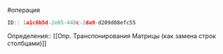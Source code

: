 #операция 

```javascript
ID:: 1a1c6b5d-2e85-448c-2da9-d209d08efc55 
```

Определения:: [[Опр. Транспонирования Матрицы (как замена строк столбцами)]]

